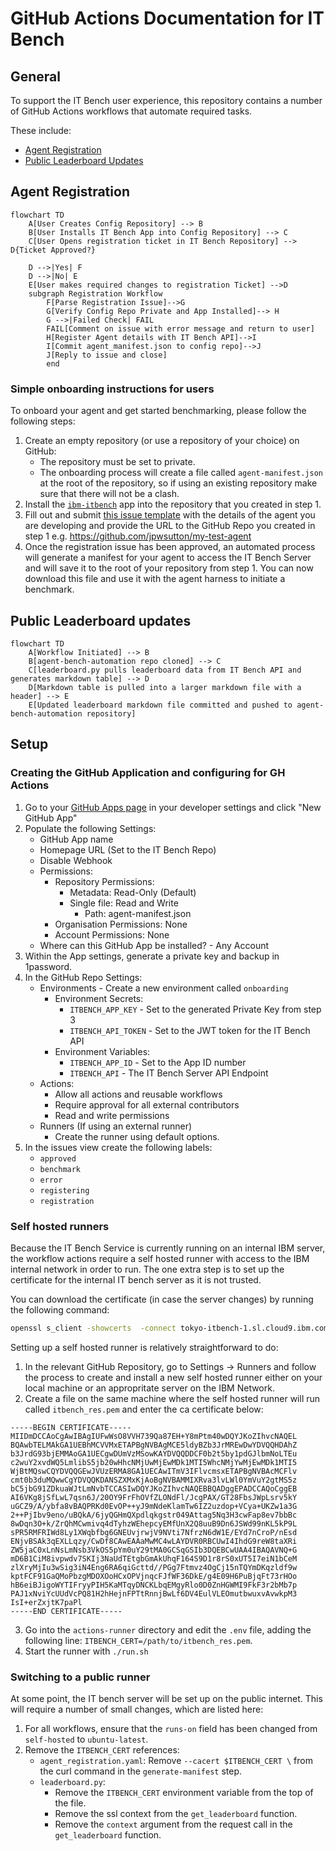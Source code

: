 # GitHub Actions Documentation for IT Bench

## General

To support the IT Bench user experience, this repository contains a number of GitHub Actions workflows that automate required tasks.

These include:
 - [Agent Registration](#agent-registration)
 - [Public Leaderboard Updates](#public-leaderboard-updates)




## Agent Registration



```mermaid
flowchart TD
    A[User Creates Config Repository] --> B
    B[User Installs IT Bench App into Config Repository] --> C
    C[User Opens registration ticket in IT Bench Repository] --> D{Ticket Approved?}

    D -->|Yes| F
    D -->|No| E
    E[User makes required changes to registration Ticket] -->D
    subgraph Registration Workflow
        F[Parse Registration Issue]-->G
        G[Verify Config Repo Private and App Installed]--> H
        G -->|Failed Check| FAIL
        FAIL[Comment on issue with error message and return to user]
        H[Register Agent details with IT Bench API]-->I
        I[Commit agent_manifest.json to config repo]-->J
        J[Reply to issue and close]
        end

```


### Simple onboarding instructions for users


To onboard your agent and get started benchmarking, please follow the following steps:

1. Create an empty repository (or use a repository of your choice) on GitHub:
    - The repository must be set to private.
    - The onboarding process will create a file called `agent-manifest.json` at the root of the repository, so if using an existing repository make sure that there will not be a clash.
2. Install the [`ibm-itbench`](https://github.com/apps/ibm-itbench) app into the repository that you created in step 1.
3. Fill out and submit [this issue template](https://github.com/jpwsutton/itbenchautomation/issues/new?template=onboarding.yaml) with the details of the agent you are developing and provide the URL to the GitHub Repo you created in step 1 e.g. https://github.com/jpwsutton/my-test-agent
4. Once the registration issue has been approved, an automated process will generate a manifest for your agent to access the IT Bench Server and will save it to the root of your repository from step 1. You can now download this file and use it with the agent harness to initiate a benchmark. 


## Public Leaderboard updates

```mermaid
flowchart TD
    A[Workflow Initiated] --> B
    B[agent-bench-automation repo cloned] --> C
    C[leaderboard.py pulls leaderboard data from IT Bench API and generates markdown table] --> D
    D[Markdown table is pulled into a larger markdown file with a header] --> E
    E[Updated leaderboard markdown file committed and pushed to agent-bench-automation repository]

```



## Setup


### Creating the GitHub Application and configuring for GH Actions

1. Go to your [GitHub Apps page](https://github.com/settings/apps) in your developer settings and click "New GitHub App"
2. Populate the following Settings:
    - GitHub App name
    - Homepage URL (Set to the IT Bench Repo)
    - Disable Webhook
    - Permissions:
        - Repository Permissions:
            - Metadata: Read-Only (Default)
            - Single file: Read and Write
                - Path: agent-manifest.json
        - Organisation Permissions: None
        - Account Permissions: None
    - Where can this GitHub App be installed? - Any Account
3. Within the App settings, generate a private key and backup in 1password.
4. In the GitHub Repo Settings:
    - Environments - Create a new environment called `onboarding`
        - Environment Secrets:
            - `ITBENCH_APP_KEY` - Set to the generated Private Key from step 3
            - `ITBENCH_API_TOKEN` - Set to the JWT token for the IT Bench API
        - Environment Variables:
            - `ITBENCH_APP_ID` - Set to the App ID number
            - `ITBENCH_API` - The IT Bench Server API Endpoint
    - Actions:
        - Allow all actions and reusable workflows
        - Require approval for all external contributors
        - Read and write permissions
    - Runners (If using an external runner)
        - Create the runner using default options.
5. In the issues view create the following labels:
    - `approved`
    - `benchmark`
    - `error`
    - `registering`
    - `registration`


### Self hosted runners

Because the IT Bench Service is currently running on an internal IBM server, the workflow actions require a self hosted runner with access to the IBM internal network in order to run. The one extra step is to set up the certificate for the internal IT bench server as it is not trusted.

You can download the certificate (in case the server changes) by running the following command:

```bash
openssl s_client -showcerts  -connect tokyo-itbench-1.sl.cloud9.ibm.com:443 2>/dev/null </dev/null |  sed -ne '/-BEGIN CERTIFICATE-/,/-END CERTIFICATE-/p'
```

Setting up a self hosted runner is relatively straightforward to do:
1. In the relevant GitHub Repository, go to Settings  -> Runners and follow the process to create and install a new self hosted runner either on your local machine or an appropritate server on the IBM Network. 
2. Create a file on the same machine where the self hosted runner will run called `itbench_res.pem` and enter the ca certificate below:

```
-----BEGIN CERTIFICATE-----
MIIDmDCCAoCgAwIBAgIUFwWsO8VVH739Qa87EH+Y8mPtm40wDQYJKoZIhvcNAQEL
BQAwbTELMAkGA1UEBhMCVVMxETAPBgNVBAgMCE5ldyBZb3JrMREwDwYDVQQHDAhZ
b3JrdG93bjEMMAoGA1UECgwDUmVzMSowKAYDVQQDDCF0b2t5by1pdGJlbmNoLTEu
c2wuY2xvdWQ5LmlibS5jb20wHhcNMjUwMjEwMDk1MTI5WhcNMjYwMjEwMDk1MTI5
WjBtMQswCQYDVQQGEwJVUzERMA8GA1UECAwITmV3IFlvcmsxETAPBgNVBAcMCFlv
cmt0b3duMQwwCgYDVQQKDANSZXMxKjAoBgNVBAMMIXRva3lvLWl0YmVuY2gtMS5z
bC5jbG91ZDkuaWJtLmNvbTCCASIwDQYJKoZIhvcNAQEBBQADggEPADCCAQoCggEB
AI6VKg8jSfLwL7qsn6J/20OY9FrFhOVfZLONdFl/JcgPAX/GT28FbsJWpLsrv5kY
uGCZ9/A/ybfa8vBAQPRKd0EvOP++yJ9mNdeKlamTw6IZ2uzdop+VCya+UKZw1a3G
2++PjIbv9eno/uBQkA/6jyQGHmQXpdlqkgstr049Attag5Nq3H3cwFap8ev7bbBc
8wDqn3O+k/ZrQhMCwmivq4dTyhzWEhepcyEMfUnX2Q8uuB9Dn6JSWd99nKL5kP9L
sPR5RMFRIWd8Ly1XWqbfbg6GNEUvjrwjV9NVti7NfrzN6dW1E/EYd7nCroP/nEsd
ENjvBSAk3qEXLLqzy/CwDf8CAwEAAaMwMC4wLAYDVR0RBCUwI4IhdG9reW8taXRi
ZW5jaC0xLnNsLmNsb3VkOS5pYm0uY29tMA0GCSqGSIb3DQEBCwUAA4IBAQAVNQ+G
mD6B1CiM8ivpwdv7SKIj3NaUdTEtgbGmAkUhqF164S9D1r8rS0xUT5I7eiN1bCeM
zlXryMjIu3wSig3iN4Eng6RA6qiGcttd//PGg7Ftmvz4OgCj15nTQYmDKqzldf9w
kptFCF91GaQMoPbzgMDOXOoHCxOPVjnqcFJfWF36DkE/g4E09H6PuBjqFt73rHOo
hB6eiBJigoWYTIFryyPIH5KaMTqyDNCKLbqEMgyRlo0D0ZnHGWMI9FkF3r2bMb7p
PAJ1xNviYcUUdVcPQ81H2hHejnFPTtRnnjBwLf6DV4EulVLEOmutbwuxvAvwkpM3
IsI+erZxjtK7paPl
-----END CERTIFICATE-----
```
3. Go into the `actions-runner` directory and edit the `.env` file, adding the following line:
`ITBENCH_CERT=/path/to/itbench_res.pem`.
4. Start the runner with `./run.sh`


### Switching to a public runner

At some point, the IT bench server will be set up on the public internet. This will require a number of small changes, which are listed here:

1. For all workflows, ensure that the `runs-on` field has been changed from `self-hosted` to `ubuntu-latest`.
2. Remove the `ITBENCH_CERT` references:
    - `agent_registration.yaml`: Remove `--cacert $ITBENCH_CERT \` from the curl command in the `generate-manifest` step.
    - `leaderboard.py`:
        - Remove the `ITBENCH_CERT` environment variable from the top of the file.
        - Remove the ssl context from the `get_leaderboard` function.
        - Remove the `context` argument from the request call in the `get_leaderboard` function.